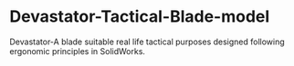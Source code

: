 # Devastator-Tactical-Blade-model
Devastator-A blade suitable real life tactical purposes designed following ergonomic principles in SolidWorks. 

